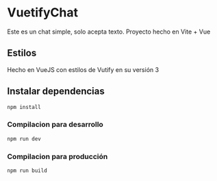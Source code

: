 # VuetifyChat

Este es un chat simple, solo acepta texto. Proyecto hecho en Vite + Vue

## Estilos

Hecho en VueJS con estilos de Vutify en su versión 3

## Instalar dependencias

```sh
npm install
```

### Compilacion para desarrollo

```sh
npm run dev
```

### Compilacion para producción

```sh
npm run build
```
